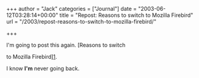 +++
author = "Jack"
categories = ["Journal"]
date = "2003-06-12T03:28:14+00:00"
title = "Repost: Reasons to switch to Mozilla Firebird"
url = "/2003/repost-reasons-to-switch-to-mozilla-firebird/"

+++

I'm going to post this again. [Reasons to switch
  

  
to Mozilla Firebird][1].

I know **I'm** never going back.

 [1]: //www.mozilla.org/projects/firebird/why/"